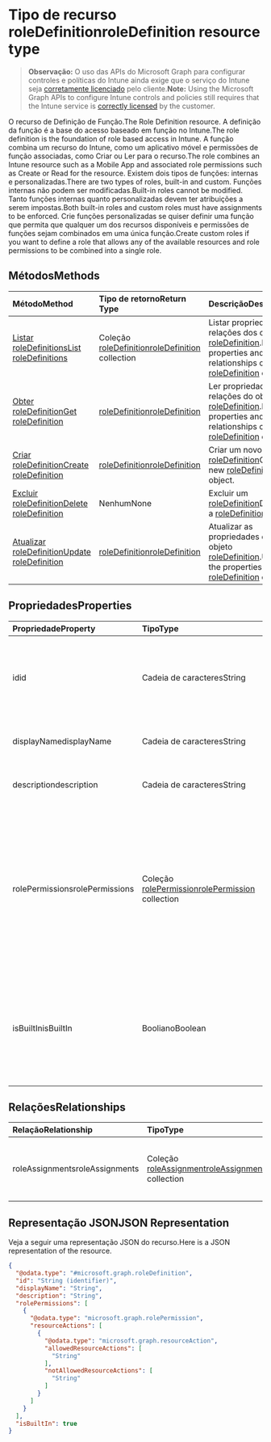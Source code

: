 # <a name="roledefinition-resource-type"></a><span data-ttu-id="2a20f-101">Tipo de recurso roleDefinition</span><span class="sxs-lookup"><span data-stu-id="2a20f-101">roleDefinition resource type</span></span>

> <span data-ttu-id="2a20f-102">**Observação:** O uso das APIs do Microsoft Graph para configurar controles e políticas do Intune ainda exige que o serviço do Intune seja [corretamente licenciado](https://go.microsoft.com/fwlink/?linkid=839381) pelo cliente.</span><span class="sxs-lookup"><span data-stu-id="2a20f-102">**Note:** Using the Microsoft Graph APIs to configure Intune controls and policies still requires that the Intune service is [correctly licensed](https://go.microsoft.com/fwlink/?linkid=839381) by the customer.</span></span>

<span data-ttu-id="2a20f-103">O recurso de Definição de Função.</span><span class="sxs-lookup"><span data-stu-id="2a20f-103">The Role Definition resource.</span></span> <span data-ttu-id="2a20f-104">A definição da função é a base do acesso baseado em função no Intune.</span><span class="sxs-lookup"><span data-stu-id="2a20f-104">The role definition is the foundation of role based access in Intune.</span></span> <span data-ttu-id="2a20f-105">A função combina um recurso do Intune, como um aplicativo móvel e permissões de função associadas, como Criar ou Ler para o recurso.</span><span class="sxs-lookup"><span data-stu-id="2a20f-105">The role combines an Intune resource such as a Mobile App and associated role permissions such as Create or Read for the resource.</span></span> <span data-ttu-id="2a20f-106">Existem dois tipos de funções: internas e personalizadas.</span><span class="sxs-lookup"><span data-stu-id="2a20f-106">There are two types of roles, built-in and custom.</span></span> <span data-ttu-id="2a20f-107">Funções internas não podem ser modificadas.</span><span class="sxs-lookup"><span data-stu-id="2a20f-107">Built-in roles cannot be modified.</span></span> <span data-ttu-id="2a20f-108">Tanto funções internas quanto personalizadas devem ter atribuições a serem impostas.</span><span class="sxs-lookup"><span data-stu-id="2a20f-108">Both built-in roles and custom roles must have assignments to be enforced.</span></span> <span data-ttu-id="2a20f-109">Crie funções personalizadas se quiser definir uma função que permita que qualquer um dos recursos disponíveis e permissões de funções sejam combinados em uma única função.</span><span class="sxs-lookup"><span data-stu-id="2a20f-109">Create custom roles if you want to define a role that allows any of the available resources and role permissions to be combined into a single role.</span></span>
## <a name="methods"></a><span data-ttu-id="2a20f-110">Métodos</span><span class="sxs-lookup"><span data-stu-id="2a20f-110">Methods</span></span>
|<span data-ttu-id="2a20f-111">Método</span><span class="sxs-lookup"><span data-stu-id="2a20f-111">Method</span></span>|<span data-ttu-id="2a20f-112">Tipo de retorno</span><span class="sxs-lookup"><span data-stu-id="2a20f-112">Return Type</span></span>|<span data-ttu-id="2a20f-113">Descrição</span><span class="sxs-lookup"><span data-stu-id="2a20f-113">Description</span></span>|
|:---|:---|:---|
|[<span data-ttu-id="2a20f-114">Listar roleDefinitions</span><span class="sxs-lookup"><span data-stu-id="2a20f-114">List roleDefinitions</span></span>](../api/intune_rbac_roledefinition_list.md)|<span data-ttu-id="2a20f-115">Coleção [roleDefinition](../resources/intune_rbac_roledefinition.md)</span><span class="sxs-lookup"><span data-stu-id="2a20f-115">[roleDefinition](../resources/intune_rbac_roledefinition.md) collection</span></span>|<span data-ttu-id="2a20f-116">Listar propriedades e relações dos objetos [roleDefinition](../resources/intune_rbac_roledefinition.md).</span><span class="sxs-lookup"><span data-stu-id="2a20f-116">List properties and relationships of the [roleDefinition](../resources/intune_rbac_roledefinition.md) objects.</span></span>|
|[<span data-ttu-id="2a20f-117">Obter roleDefinition</span><span class="sxs-lookup"><span data-stu-id="2a20f-117">Get roleDefinition</span></span>](../api/intune_rbac_roledefinition_get.md)|[<span data-ttu-id="2a20f-118">roleDefinition</span><span class="sxs-lookup"><span data-stu-id="2a20f-118">roleDefinition</span></span>](../resources/intune_rbac_roledefinition.md)|<span data-ttu-id="2a20f-119">Ler propriedades e relações do objeto [roleDefinition](../resources/intune_rbac_roledefinition.md).</span><span class="sxs-lookup"><span data-stu-id="2a20f-119">Read properties and relationships of the [roleDefinition](../resources/intune_rbac_roledefinition.md) object.</span></span>|
|[<span data-ttu-id="2a20f-120">Criar roleDefinition</span><span class="sxs-lookup"><span data-stu-id="2a20f-120">Create roleDefinition</span></span>](../api/intune_rbac_roledefinition_create.md)|[<span data-ttu-id="2a20f-121">roleDefinition</span><span class="sxs-lookup"><span data-stu-id="2a20f-121">roleDefinition</span></span>](../resources/intune_rbac_roledefinition.md)|<span data-ttu-id="2a20f-122">Criar um novo objeto [roleDefinition](../resources/intune_rbac_roledefinition.md)</span><span class="sxs-lookup"><span data-stu-id="2a20f-122">Create a new [roleDefinition](../resources/intune_rbac_roledefinition.md) object.</span></span>|
|[<span data-ttu-id="2a20f-123">Excluir roleDefinition</span><span class="sxs-lookup"><span data-stu-id="2a20f-123">Delete roleDefinition</span></span>](../api/intune_rbac_roledefinition_delete.md)|<span data-ttu-id="2a20f-124">Nenhum</span><span class="sxs-lookup"><span data-stu-id="2a20f-124">None</span></span>|<span data-ttu-id="2a20f-125">Excluir um [roleDefinition](../resources/intune_rbac_roledefinition.md)</span><span class="sxs-lookup"><span data-stu-id="2a20f-125">Deletes a [roleDefinition](../resources/intune_rbac_roledefinition.md).</span></span>|
|[<span data-ttu-id="2a20f-126">Atualizar roleDefinition</span><span class="sxs-lookup"><span data-stu-id="2a20f-126">Update roleDefinition</span></span>](../api/intune_rbac_roledefinition_update.md)|[<span data-ttu-id="2a20f-127">roleDefinition</span><span class="sxs-lookup"><span data-stu-id="2a20f-127">roleDefinition</span></span>](../resources/intune_rbac_roledefinition.md)|<span data-ttu-id="2a20f-128">Atualizar as propriedades de um objeto [roleDefinition](../resources/intune_rbac_roledefinition.md).</span><span class="sxs-lookup"><span data-stu-id="2a20f-128">Update the properties of a [roleDefinition](../resources/intune_rbac_roledefinition.md) object.</span></span>|

## <a name="properties"></a><span data-ttu-id="2a20f-129">Propriedades</span><span class="sxs-lookup"><span data-stu-id="2a20f-129">Properties</span></span>
|<span data-ttu-id="2a20f-130">Propriedade</span><span class="sxs-lookup"><span data-stu-id="2a20f-130">Property</span></span>|<span data-ttu-id="2a20f-131">Tipo</span><span class="sxs-lookup"><span data-stu-id="2a20f-131">Type</span></span>|<span data-ttu-id="2a20f-132">Descrição</span><span class="sxs-lookup"><span data-stu-id="2a20f-132">Description</span></span>|
|:---|:---|:---|
|<span data-ttu-id="2a20f-133">id</span><span class="sxs-lookup"><span data-stu-id="2a20f-133">id</span></span>|<span data-ttu-id="2a20f-134">Cadeia de caracteres</span><span class="sxs-lookup"><span data-stu-id="2a20f-134">String</span></span>|<span data-ttu-id="2a20f-135">Chave da entidade.</span><span class="sxs-lookup"><span data-stu-id="2a20f-135">Key of the entity.</span></span> <span data-ttu-id="2a20f-136">É somente leitura e é gerada automaticamente.</span><span class="sxs-lookup"><span data-stu-id="2a20f-136">This is read-only and automatically generated.</span></span>|
|<span data-ttu-id="2a20f-137">displayName</span><span class="sxs-lookup"><span data-stu-id="2a20f-137">displayName</span></span>|<span data-ttu-id="2a20f-138">Cadeia de caracteres</span><span class="sxs-lookup"><span data-stu-id="2a20f-138">String</span></span>|<span data-ttu-id="2a20f-139">Nome de exibição da definição de Função.</span><span class="sxs-lookup"><span data-stu-id="2a20f-139">Display Name of the Role definition.</span></span>|
|<span data-ttu-id="2a20f-140">description</span><span class="sxs-lookup"><span data-stu-id="2a20f-140">description</span></span>|<span data-ttu-id="2a20f-141">Cadeia de caracteres</span><span class="sxs-lookup"><span data-stu-id="2a20f-141">String</span></span>|<span data-ttu-id="2a20f-142">Descrição da definição de Função.</span><span class="sxs-lookup"><span data-stu-id="2a20f-142">Description of the Role definition.</span></span>|
|<span data-ttu-id="2a20f-143">rolePermissions</span><span class="sxs-lookup"><span data-stu-id="2a20f-143">rolePermissions</span></span>|<span data-ttu-id="2a20f-144">Coleção [rolePermission](../resources/intune_rbac_rolepermission.md)</span><span class="sxs-lookup"><span data-stu-id="2a20f-144">[rolePermission](../resources/intune_rbac_rolepermission.md) collection</span></span>|<span data-ttu-id="2a20f-145">Lista de Permissões de Função que esta função está autorizada a executar.</span><span class="sxs-lookup"><span data-stu-id="2a20f-145">List of Role Permissions this role is allowed to perform.</span></span> <span data-ttu-id="2a20f-146">Elas devem corresponder ao actionName definido como parte de rolePermission.</span><span class="sxs-lookup"><span data-stu-id="2a20f-146">These must match the actionName that is defined as part of the rolePermission.</span></span>|
|<span data-ttu-id="2a20f-147">isBuiltIn</span><span class="sxs-lookup"><span data-stu-id="2a20f-147">isBuiltIn</span></span>|<span data-ttu-id="2a20f-148">Booliano</span><span class="sxs-lookup"><span data-stu-id="2a20f-148">Boolean</span></span>|<span data-ttu-id="2a20f-149">Tipo de Função.</span><span class="sxs-lookup"><span data-stu-id="2a20f-149">Type of Role.</span></span> <span data-ttu-id="2a20f-150">Defina como True se for uma definição de função interna ou como False se for uma definição de função personalizada.</span><span class="sxs-lookup"><span data-stu-id="2a20f-150">Set to True if it is built-in, or set to False if it is a custom role definition.</span></span>|

## <a name="relationships"></a><span data-ttu-id="2a20f-151">Relações</span><span class="sxs-lookup"><span data-stu-id="2a20f-151">Relationships</span></span>
|<span data-ttu-id="2a20f-152">Relação</span><span class="sxs-lookup"><span data-stu-id="2a20f-152">Relationship</span></span>|<span data-ttu-id="2a20f-153">Tipo</span><span class="sxs-lookup"><span data-stu-id="2a20f-153">Type</span></span>|<span data-ttu-id="2a20f-154">Descrição</span><span class="sxs-lookup"><span data-stu-id="2a20f-154">Description</span></span>|
|:---|:---|:---|
|<span data-ttu-id="2a20f-155">roleAssignments</span><span class="sxs-lookup"><span data-stu-id="2a20f-155">roleAssignments</span></span>|<span data-ttu-id="2a20f-156">Coleção [roleAssignment](../resources/intune_rbac_roleassignment.md)</span><span class="sxs-lookup"><span data-stu-id="2a20f-156">[roleAssignment](../resources/intune_rbac_roleassignment.md) collection</span></span>|<span data-ttu-id="2a20f-157">Lista de atribuições de função para esta definição de função.</span><span class="sxs-lookup"><span data-stu-id="2a20f-157">List of Role assignments for this role definition.</span></span>|

## <a name="json-representation"></a><span data-ttu-id="2a20f-158">Representação JSON</span><span class="sxs-lookup"><span data-stu-id="2a20f-158">JSON Representation</span></span>
<span data-ttu-id="2a20f-159">Veja a seguir uma representação JSON do recurso.</span><span class="sxs-lookup"><span data-stu-id="2a20f-159">Here is a JSON representation of the resource.</span></span>
<!--{
  "blockType": "resource",
  "keyProperty": "id",
  "baseType": "microsoft.graph.entity",
  "@odata.type": "microsoft.graph.roleDefinition"
}-->
``` json
{
  "@odata.type": "#microsoft.graph.roleDefinition",
  "id": "String (identifier)",
  "displayName": "String",
  "description": "String",
  "rolePermissions": [
    {
      "@odata.type": "microsoft.graph.rolePermission",
      "resourceActions": [
        {
          "@odata.type": "microsoft.graph.resourceAction",
          "allowedResourceActions": [
            "String"
          ],
          "notAllowedResourceActions": [
            "String"
          ]
        }
      ]
    }
  ],
  "isBuiltIn": true
}
```



